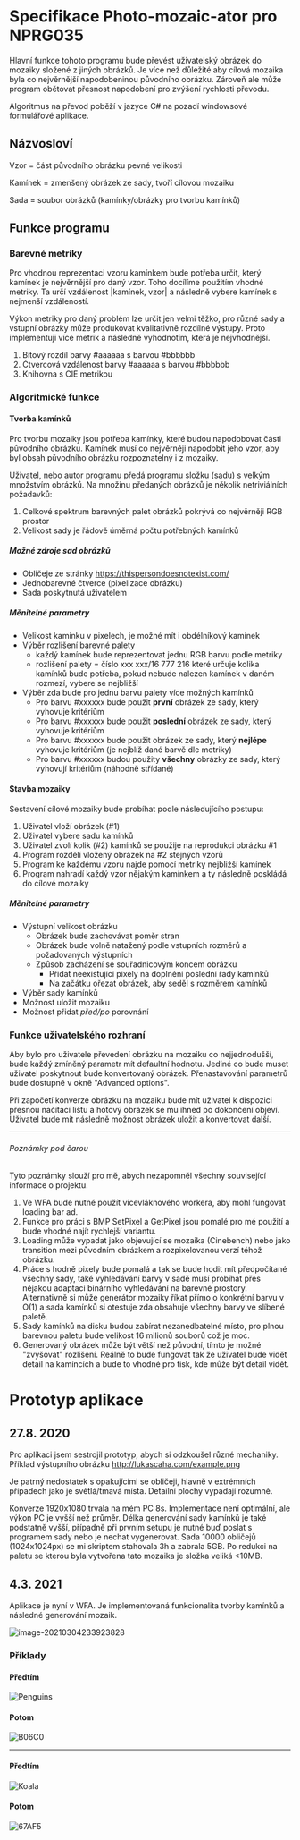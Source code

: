 # Specifikace Photo-mozaic-ator pro NPRG035

Hlavní funkce tohoto programu bude převést uživatelský obrázek do mozaiky složené z jiných obrázků. Je více než důležité aby cílová mozaika byla co nejvěrnější napodobeninou původního obrázku. Zároveň ale může program obětovat přesnost napodobení pro zvýšení rychlosti převodu.

Algoritmus na převod poběží v jazyce C# na pozadí windowsové formulářové aplikace.

## Názvosloví

Vzor = část původního obrázku pevné velikosti

Kamínek = zmenšený obrázek ze sady, tvoří cílovou mozaiku

Sada = soubor obrázků (kamínky/obrázky pro tvorbu kamínků)

## Funkce programu

### Barevné metriky

Pro vhodnou reprezentaci vzoru kamínkem bude potřeba určit, který kamínek je nejvěrnější pro daný vzor. Toho docílíme použitím vhodné metriky. Ta určí vzdálenost |kamínek, vzor| a následně vybere kamínek s nejmenší vzdáleností.

Výkon metriky pro daný problém lze určit jen velmi těžko, pro různé sady a vstupní obrázky může produkovat kvalitativně rozdílné výstupy. Proto implementuji více metrik a následně vyhodnotím, která je nejvhodnější.

1. Bitový rozdíl barvy #aaaaaa s barvou #bbbbbb
2. Čtvercová vzdálenost barvy #aaaaaa s barvou #bbbbbb
3. Knihovna s CIE metrikou

### Algoritmické funkce

#### Tvorba kamínků

Pro tvorbu mozaiky jsou potřeba kamínky, které budou napodobovat části původního obrázku. Kamínek musí co nejvěrněji napodobit jeho vzor, aby byl obsah původního obrázku rozpoznatelný i z mozaiky.

Uživatel, nebo autor programu předá programu složku (sadu) s velkým množstvím obrázků. Na množinu předaných obrázků je několik netriviálních požadavků:

1. Celkové spektrum barevných palet obrázků pokrývá co nejvěrněji RGB prostor
2. Velikost sady je řádově úměrná počtu potřebných kamínků

##### Možné zdroje sad obrázků
* Obličeje ze stránky https://thispersondoesnotexist.com/
* Jednobarevné čtverce (pixelizace obrázku)
* Sada poskytnutá uživatelem

##### Měnitelné parametry

* Velikost kamínku v pixelech, je možné mít i obdélníkový kamínek
* Výběr rozlišení barevné palety
  * každý kamínek bude reprezentovat jednu RGB barvu podle metriky
  * rozlišení palety = číslo xxx xxx/16 777 216 které určuje kolika kamínků bude potřeba, pokud nebude nalezen kamínek v daném rozmezí, vybere se nejbližší
* Výběr zda bude pro jednu barvu palety více možných kamínků
  * Pro barvu #xxxxxx bude použit **první** obrázek ze sady, který vyhovuje kritériům
  * Pro barvu #xxxxxx bude použit **poslední** obrázek ze sady, který vyhovuje kritériům
  * Pro barvu #xxxxxx bude použit obrázek ze sady, který **nejlépe** vyhovuje kritériům (je nejblíž dané barvě dle metriky)
  * Pro barvu #xxxxxx budou použity **všechny** obrázky ze sady, který vyhovují kritériům (náhodně střídané)

#### Stavba mozaiky

Sestavení cílové mozaiky bude probíhat podle následujícího postupu:

1. Uživatel vloží obrázek (#1)
2. Uživatel vybere sadu kamínků
3. Uživatel zvolí kolik (#2) kamínků se použije na reprodukci obrázku #1
4. Program rozdělí vložený obrázek na #2 stejných vzorů
5. Program ke každému vzoru najde pomocí metriky nejbližší kamínek
6. Program nahradí každý vzor nějakým kamínkem a ty následně poskládá do cílové mozaiky

##### Měnitelné parametry

* Výstupní velikost obrázku
  * Obrázek bude zachovávat poměr stran
  * Obrázek bude volně natažený podle vstupních rozměrů a požadovaných výstupních
  * Způsob zacházení se souřadnicovým koncem obrázku
    * Přidat neexistující pixely na doplnění poslední řady kamínků
    * Na začátku ořezat obrázek, aby seděl s rozměrem kamínků
* Výběr sady kamínků
* Možnost uložit mozaiku
* Možnost přidat *před/po* porovnání

### Funkce uživatelského rozhraní

Aby bylo pro uživatele převedení obrázku na mozaiku co nejjednodušší, bude každý zmíněný parametr mít defaultní hodnotu. Jediné co bude muset uživatel poskytnout bude konvertovaný obrázek. Přenastavování parametrů bude dostupně v okně "Advanced options".

Při započetí konverze obrázku na mozaiku bude mít uživatel k dispozici přesnou načítací lištu a hotový obrázek se mu ihned po dokončení objeví. Uživatel bude mít následně možnost obrázek uložit a konvertovat další.



------



###### Poznámky pod čarou

Tyto poznámky slouží pro mě, abych nezapomněl všechny související informace o projektu.

1. Ve WFA bude nutné použít vícevláknového workera, aby mohl fungovat loading bar ad.
2. Funkce pro práci s BMP SetPixel a GetPixel jsou pomalé pro mé použití a bude vhodné najít rychlejší variantu.
3. Loading může vypadat jako objevující se mozaika (Cinebench) nebo jako transition mezi původním obrázkem a rozpixelovanou verzí téhož obrázku.
4. Práce s hodně pixely bude pomalá a tak se bude hodit mít předpočítané všechny sady, také vyhledávání barvy v sadě musí probíhat přes nějakou adaptaci binárního vyhledávání na barevné prostory. Alternativně si může generátor mozaiky říkat přímo o konkrétní barvu v O(1) a sada kamínků si otestuje zda obsahuje všechny barvy ve slíbené paletě.
5. Sady kamínků na disku budou zabírat nezanedbatelné místo, pro plnou barevnou paletu bude velikost 16 milionů souborů což je moc.
6. Generovaný obrázek může být větší než původní, tímto je možné "zvyšovat" rozlišení. Reálně to bude fungovat tak že uživatel bude vidět detail na kamíncích a bude to vhodné pro tisk, kde může být detail vidět.







# Prototyp aplikace

## 27.8. 2020

Pro aplikaci jsem sestrojil prototyp, abych si odzkoušel různé mechaniky. Příklad výstupního obrázku http://lukascaha.com/example.png

Je patrný nedostatek s opakujícími se obličeji, hlavně v extrémních případech jako je světlá/tmavá místa. Detailní plochy vypadají rozumně.

Konverze 1920x1080 trvala na mém PC 8s. Implementace není optimální, ale výkon PC je vyšší než průměr. Délka generování sady kamínků je také podstatně vyšší, případně při prvním setupu je nutné buď poslat s programem sady nebo je nechat vygenerovat. Sada 10000 obličejů (1024x1024px) se mi skriptem stahovala 3h a zabrala 5GB. Po redukci na paletu se kterou byla vytvořena tato mozaika je složka veliká <10MB.

## 4.3. 2021

Aplikace je nyní v WFA. Je implementovaná funkcionalita tvorby kamínků a následné generování mozaik.

![image-20210304233923828](http://lukascaha.com/github_img/image-20210304233923828.png)

### Příklady

#### Předtím 
![Penguins](http://lukascaha.com/github_img/Penguins.jpg)
#### Potom
![B06C0](http://lukascaha.com/github_img/B06C0.png)

------

#### Předtím 

![Koala](http://lukascaha.com/github_img/Koala.jpg)

#### Potom

![67AF5](http://lukascaha.com/github_img/67AF5.png)
